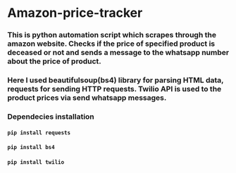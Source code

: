 # Amazon-price-tracker

###  This is python automation script which scrapes through the amazon website. Checks if the price of specified product is deceased or not and sends a message to the whatsapp number about the price of product. 
### Here I used beautifulsoup(bs4) library for parsing HTML data, requests for sending HTTP requests. Twilio API is used to the product prices via send whatsapp messages.

### Dependecies installation
#### `pip install requests`
#### `pip install bs4`
#### `pip install twilio`


